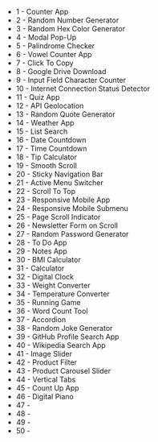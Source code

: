 - 1 - Counter App
- 2 -  Random Number Generator
- 3 - Random Hex Color Generator
- 4 - Modal Pop-Up
- 5 - Palindrome Checker
- 6 - Vowel Counter App
- 7 - Click To Copy
- 8 - Google Drive Download
- 9 - Input Field Character Counter
- 10 - Internet Connection Status Detector
- 11 - Quiz App
- 12 - API Geolocation
- 13 - Random Quote Generator
- 14 - Weather App
- 15 - List Search
- 16 - Date Countdown
- 17 - Time Countdown
- 18 - Tip Calculator
- 19 - Smooth Scroll
- 20 - Sticky Navigation Bar
- 21 - Active Menu Switcher
- 22 - Scroll To Top
- 23 - Responsive Mobile App
- 24 - Responsive Mobile Submenu
- 25 - Page Scroll Indicator
- 26 - Newsletter Form on Scroll
- 27 - Random Password Generator
- 28 - To Do App
- 29 - Notes App
- 30 - BMI Calculator
- 31 - Calculator
- 32 - Digital Clock
- 33 - Weight Converter
- 34 - Temperature Converter
- 35 - Running Game
- 36 - Word Count Tool
- 37 - Accordion
- 38 - Random Joke Generator
- 39 - GitHub Profile Search App
- 40 - Wikipedia Search App
- 41 - Image Slider
- 42 - Product Filter
- 43 - Product Carousel Slider
- 44 - Vertical Tabs
- 45 - Count Up App
- 46 - Digital Piano
- 47 -
- 48 -
- 49 -
- 50 -
